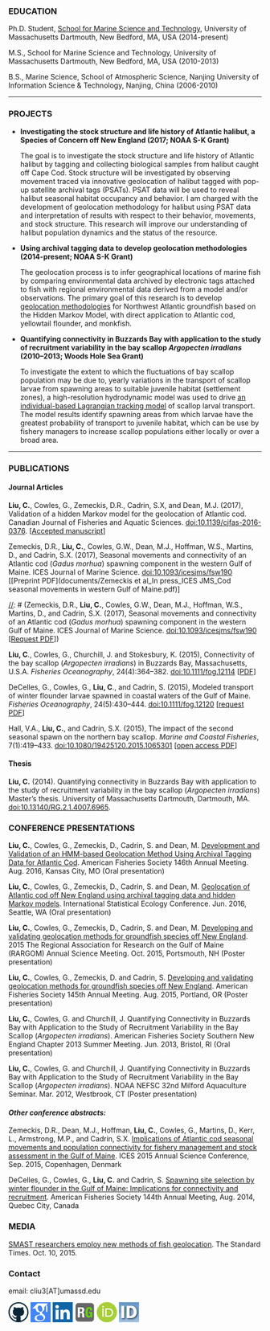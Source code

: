 ### EDUCATION
Ph.D. Student, [School for Marine Science and Technology](http://www.umassd.edu/smast/), University of Massachusetts Dartmouth,
New Bedford, MA, USA (2014-present)


M.S., School for Marine Science and Technology, University of Massachusetts Dartmouth,
New Bedford, MA, USA (2010-2013)  

B.S., Marine Science, School of Atmospheric Science, Nanjing University of Information Science & Technology,
Nanjing, China (2006-2010)

---

### PROJECTS
* __Investigating the stock structure and life history of Atlantic halibut, a Species of Concern off New England (2017; NOAA S-K Grant)__

   The goal is to investigate the stock structure and life history of Atlantic halibut by tagging and collecting biological samples from halibut caught off Cape Cod. Stock structure will be investigated by observing movement traced via innovative geolocation of halibut tagged with pop-up satellite archival tags (PSATs). PSAT data will be used to reveal halibut seasonal habitat occupancy and behavior. I am charged with the development of geolocation methodology for halibut using PSAT data and interpretation of results with respect to their behavior, movements, and stock structure. This research will improve our understanding of halibut population dynamics and the status of the resource. 

* __Using archival tagging data to develop geolocation methodologies (2014-present; NOAA S-K Grant)__

   The geolocation process is to infer geographical locations of marine fish by comparing environmental data archived by electronic tags attached to fish with regional environmental data derived from a model and/or observations. The primary goal of this research is to develop [geolocation methodologies](https://github.com/cliu3/hmm_smast) for Northwest Atlantic groundfish based on the Hidden Markov Model, with direct application to Atlantic cod, yellowtail flounder, and monkfish. 

* __Quantifying connectivity in Buzzards Bay with application to the study of recruitment variability in the bay scallop *Argopecten irradians* (2010–2013; Woods Hole Sea Grant)__

   To investigate the extent to which the fluctuations of bay scallop population may be due to, yearly variations in the transport of scallop larvae from spawning areas to suitable juvenile habitat (settlement zones), a high-resolution hydrodynamic model was used to drive [an individual-based Lagrangian tracking model](https://github.com/cliu3/fiscm) of scallop larval transport. The model results identify spawning areas from which larvae have the greatest probability of transport to juvenile habitat, which can be use by fishery managers to increase scallop populations either locally or over a broad area.

---

### PUBLICATIONS

#### Journal Articles

**Liu, C.**, Cowles, G., Zemeckis, D.R., Cadrin, S.X, and Dean, M.J. (2017), Validation of a hidden Markov model for the geolocation of Atlantic cod. Canadian Journal of Fisheries and Aquatic Sciences. [doi:10.1139/cjfas-2016-0376](http://dx.doi.org/10.1139/cjfas-2016-0376). [[Accepted manuscript](documents/CJFAS_validation.pdf)]

Zemeckis, D.R., **Liu, C.**, Cowles, G.W., Dean, M.J., Hoffman, W.S., Martins, D., and Cadrin, S.X. (2017), Seasonal movements and connectivity of an Atlantic cod (*Gadus morhua*) spawning component in the western Gulf of Maine. ICES Journal of Marine Science. [doi:10.1093/icesjms/fsw190](http://icesjms.oxfordjournals.org/content/early/2017/01/15/icesjms.fsw190.abstract) [[Preprint PDF](documents/Zemeckis et al_In press_ICES JMS_Cod seasonal movements in western Gulf of Maine.pdf)]

[//]: # (Zemeckis, D.R., **Liu, C.**, Cowles, G.W., Dean, M.J., Hoffman, W.S., Martins, D., and Cadrin, S.X. (2017), Seasonal movements and connectivity of an Atlantic cod (*Gadus morhua*) spawning component in the western Gulf of Maine. ICES Journal of Marine Science. [doi:10.1093/icesjms/fsw190](http://icesjms.oxfordjournals.org/content/early/2017/01/15/icesjms.fsw190.abstract) [<A HREF="mailto:cliu3@umassd.edu?Subject=Paper%20request&Body=I%20would%20like%20to%20request%20the%20PDF%20file%20for%20the%20following%20paper%3A%0A%0AZemeckis%2C%20D.R.%2C%20Liu%2C%20C.%2C%20Cowles%2C%20G.W.%2C%20Dean%2C%20M.J.%2C%20Hoffman%2C%20W.S.%2C%20Martins%2C%20D.%2C%20and%20Cadrin%2C%20S.X.%20%282017%29%2C%20Seasonal%20movements%20and%20connectivity%20of%20an%20Atlantic%20cod%20%28Gadus%20morhua%29%20spawning%20component%20in%20the%20western%20Gulf%20of%20Maine.%20ICES%20Journal%20of%20Marine%20Science.%20doi%3A10.1093/icesjms/fsw190%0A%0A">Request PDF</A>])

**Liu, C**., Cowles, G., Churchill, J. and Stokesbury, K. (2015), Connectivity of the bay scallop (*Argopecten irradians*) in Buzzards Bay, Massachusetts, U.S.A. *Fisheries Oceanography*, 24(4):364–382. [doi:10.1111/fog.12114](http://dx.doi.org/10.1111/fog.12114) [[PDF](documents/bay_scallop_FOG_revision_unmarked.pdf)]

DeCelles, G., Cowles, G., **Liu, C**., and Cadrin, S. (2015), Modeled transport of winter flounder larvae spawned in coastal waters of the Gulf of Maine. *Fisheries Oceanography*, 24(5):430–444. [doi:10.1111/fog.12120](http://dx.doi.org/10.1111/fog.12120) [<A HREF="mailto:cliu3@umassd.edu?Subject=Paper%20request&Body=I%20would%20like%20to%20request%20the%20PDF%20file%20for%20the%20following%20paper%3A%0A%0ADeCelles%2C%20G.%2C%20Cowles%2C%20G.%2C%20Liu%2C%20C.%2C%20and%20Cadrin%2C%20S.%20%282015%29%2C%20Modeled%20transport%20of%20winter%20flounder%20larvae%20spawned%20in%20coastal%20waters%20of%20the%20Gulf%20of%20Maine.%20Fisheries%20Oceanography%2C%2024%285%29%3A430-444.%20doi%3A10.1111/fog.12120%0A%0A">request PDF</A>]

Hall, V.A., **Liu, C.**, and Cadrin, S.X. (2015), The impact of the second seasonal spawn on the northern bay scallop. *Marine and Coastal Fisheries*, 7(1):419–433. [doi:10.1080/19425120.2015.1065301](http://dx.doi.org/10.1080/19425120.2015.1065301) [[open access PDF](http://www.tandfonline.com/doi/pdf/10.1080/19425120.2015.1065301?needAccess=true)]

[//]: # (##### *Submitted Manuscripts in Review:*)


[//]: # (##### *Manuscripts in Preparation:*)



#### Thesis
**Liu, C.** (2014). Quantifying connectivity in Buzzards Bay with application to the study of recruitment variability in the bay scallop (*Argopecten irradians*) Master’s thesis. University of Massachusetts Dartmouth, Dartmouth, MA. [doi:10.13140/RG.2.1.4007.6965](http://dx.doi.org/10.13140/RG.2.1.4007.6965).

### CONFERENCE PRESENTATIONS
**Liu, C.**, Cowles, G., Zemeckis, D., Cadrin, S. and Dean, M. [Development and Validation of an HMM-based Geolocation Method Using Archival Tagging Data for Atlantic Cod](https://afs.confex.com/afs/2016/meetingapp.cgi/Paper/24545). American Fisheries Society 146th Annual Meeting. Aug. 2016, Kansas City, MO (Oral presentation)

**Liu, C.**, Cowles, G., Zemeckis, D., Cadrin, S. and Dean, M. [Geolocation of Atlantic cod off New England using archival tagging data and hidden Markov models](documents/ISEC2016_ABSRACT.pdf). International Statistical Ecology Conference. Jun. 2016, Seattle, WA (Oral presentation)

**Liu, C.**, Cowles, G., Zemeckis, D., Cadrin, S. and Dean, M. [Developing and validating geolocation methods for groundfish species off New England](documents/P14_Liu.pdf). 2015 The Regional Association for Research on the Gulf of Maine (RARGOM) Annual Science Meeting. Oct. 2015, Portsmouth, NH (Poster presentation)

**Liu, C.**, Cowles, G., Zemeckis, D. and Cadrin, S. [Developing and validating geolocation methods for groundfish species off New England](https://afs.confex.com/afs/2015/webprogram/Paper21103.html). American Fisheries Society 145th Annual Meeting. Aug. 2015, Portland, OR (Poster presentation)

**Liu, C.**, Cowles, G. and Churchill, J. Quantifying Connectivity in Buzzards Bay with Application to the Study of Recruitment Variability in the Bay Scallop (*Argopecten irradians*). American Fisheries Society Southern New England Chapter 2013 Summer Meeting. Jun. 2013, Bristol, RI (Oral presentation)

**Liu, C.**, Cowles, G. and Churchill, J. Quantifying Connectivity in Buzzards Bay with Application to the Study of Recruitment Variability in the Bay Scallop (*Argopecten irradians*). NOAA NEFSC 32nd Milford Aquaculture Seminar. Mar. 2012, Westbrook, CT (Poster presentation)

#### *Other conference abstracts:*
Zemeckis, D.R., Dean, M.J., Hoffman, **Liu, C.**, Cowles, G., Martins, D., Kerr, L., Armstrong, M.P., and Cadrin, S.X. [Implications of Atlantic cod seasonal movements and population connectivity for fishery management and stock assessment in the Gulf of Maine](http://www.ices.dk/sites/pub/ASCExtendedAbstracts/Shared%20Documents/E%20-%20Beyond%20ocean%20connectivity.%20Embracing%20advances%20on%20early%20life%20stages%20and%20adult%20connectivity%20to%20assessment%20and%20management/E1015.pdf). ICES 2015 Annual Science Conference, Sep. 2015, Copenhagen, Denmark

DeCelles, G., Cowles, G., **Liu, C.** and Cadrin, S. [Spawning site selection by winter flounder in the Gulf of Maine: Implications for connectivity and recruitment](https://afs.confex.com/afs/2014/webprogram/Paper14129.html). American Fisheries Society 144th Annual Meeting, Aug. 2014, Quebec City, Canada

### MEDIA

[SMAST researchers employ new methods of fish geolocation](http://www.southcoasttoday.com/article/20151009/NEWS/151009357). The Standard Times. Oct. 10, 2015.

### Contact
email: cliu3[AT]umassd.edu

[![Foo](/images/github-64.png)](https://github.com/cliu3)
<a href="https://scholar.google.com/citations?user=5gnCgYsAAAAJ"><img src="/images/google_scholar.png" width="40"></a>
[![Foo](/images/linkedin.png)](https://www.linkedin.com/in/chang-liu-92023728)
[![Foo](/images/researchgate.png)](https://www.researchgate.net/profile/Chang_Liu17)
[![Foo](/images/orcid.gif)](http://orcid.org/0000-0003-3663-7671)
[![Foo](/images/ResearchID.jpg)](http://www.researcherid.com/rid/K-6620-2015)
